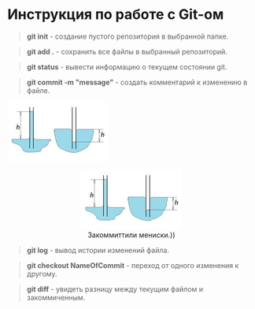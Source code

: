 # Инструкция по работе с Git-ом
> **git init** - создание пустого репозитория в выбранной папке.


> **git add .** - сохранить все файлы в выбранный репозиторий.

>**git status** - вывести информацию о текущем состоянии git.

>**git commit -m "message"** - создать комментарий к изменению в файле.

![Закоммиттили мениски.))](Мениски.png)

<center><img src = Мениски.png></center>
<center>Закоммиттили мениски.))</center>

>**git log** - вывод истории изменений  файла.

>**git checkout NameOfCommit** - переход от одного изменения к другому.

>**git diff** - увидеть разницу между текущим файлом и закоммиченным.